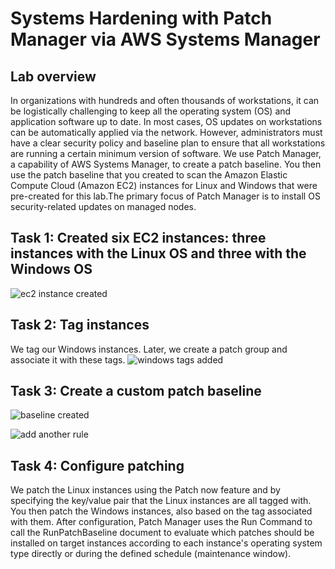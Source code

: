# Systems Hardening with Patch Manager via AWS Systems Manager

## Lab overview
In organizations with hundreds and often thousands of workstations, it can be logistically challenging to keep all the operating system (OS) and application software up to date. In most cases, OS updates on workstations can be automatically applied via the network. However, administrators must have a clear security policy and baseline plan to ensure that all workstations are running a certain minimum version of software. We use Patch Manager, a capability of AWS Systems Manager, to create a patch baseline. You then use the patch baseline that you created to scan the Amazon Elastic Compute Cloud (Amazon EC2) instances for Linux and Windows that were pre-created for this lab.The primary focus of Patch Manager is to install OS security-related updates on managed nodes. 


## Task 1: Created six EC2 instances: three instances with the Linux OS and three with the Windows OS
![ec2 instance created](https://github.com/Cloud-Xplorer08/Security-Systems-Hardening-/assets/71820244/f04efb8a-cec2-4b70-88eb-d7166e2ed6f9)

## Task 2: Tag instances
We tag our Windows instances. Later, we create a patch group and associate it with these tags. 
![windows tags added](https://github.com/Cloud-Xplorer08/Security-Systems-Hardening-/assets/71820244/b30015fe-1c33-4ff9-a32b-6754b076d121)

## Task 3: Create a custom patch baseline
![baseline created](https://github.com/Cloud-Xplorer08/Security-Systems-Hardening-/assets/71820244/117ef5ef-14a0-4970-9fed-ce5bf321082c)

![add another rule](https://github.com/Cloud-Xplorer08/Security-Systems-Hardening-/assets/71820244/24a1bd8f-7e34-4974-b8c6-dfe067b508bb)

## Task 4: Configure patching
We patch the Linux instances using the Patch now feature and by specifying the key/value pair that the Linux instances are all tagged with. You then patch the Windows instances, also based on the tag associated with them.
After configuration, Patch Manager uses the Run Command to call the RunPatchBaseline document to evaluate which patches should be installed on target instances according to each instance's operating system type directly or during the defined schedule (maintenance window).



